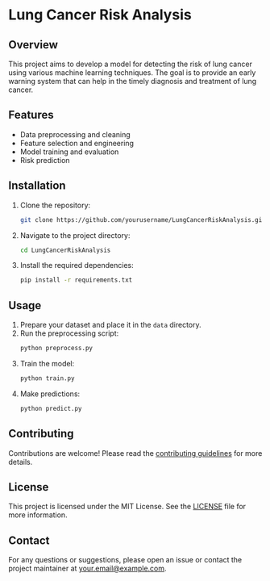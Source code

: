 # Lung Cancer Risk Analysis

## Overview
This project aims to develop a model for detecting the risk of lung cancer using various machine learning techniques. The goal is to provide an early warning system that can help in the timely diagnosis and treatment of lung cancer.

## Features
- Data preprocessing and cleaning
- Feature selection and engineering
- Model training and evaluation
- Risk prediction

## Installation
1. Clone the repository:
    ```bash
    git clone https://github.com/yourusername/LungCancerRiskAnalysis.git
    ```
2. Navigate to the project directory:
    ```bash
    cd LungCancerRiskAnalysis
    ```
3. Install the required dependencies:
    ```bash
    pip install -r requirements.txt
    ```

## Usage
1. Prepare your dataset and place it in the `data` directory.
2. Run the preprocessing script:
    ```bash
    python preprocess.py
    ```
3. Train the model:
    ```bash
    python train.py
    ```
4. Make predictions:
    ```bash
    python predict.py
    ```

## Contributing
Contributions are welcome! Please read the [contributing guidelines](CONTRIBUTING.md) for more details.

## License
This project is licensed under the MIT License. See the [LICENSE](LICENSE) file for more information.

## Contact
For any questions or suggestions, please open an issue or contact the project maintainer at your.email@example.com.
